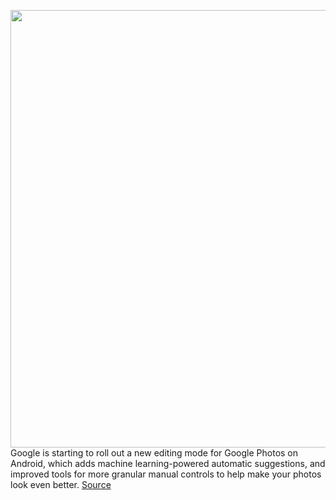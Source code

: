 <img src='https://cdn.vox-cdn.com/thumbor/NzJcPvzNlKPpHlmmS3MnLOfwTp8=/0x0:1000x416/1200x800/filters:focal(420x128:580x288)/cdn.vox-cdn.com/uploads/chorus_image/image/67560274/Photos_Editor_Hero_Portrait_light2x.max_1000x1000.0.png' width='700px' /><br/>
Google is starting to roll out a new editing mode for Google Photos on Android, which adds machine learning-powered automatic suggestions, and improved tools for more granular manual controls to help make your photos look even better.
<a href='https://www.theverge.com/2020/9/30/21495793/google-photos-editing-tools-app-update-machine-learning-suggestions-android'> Source <a/>